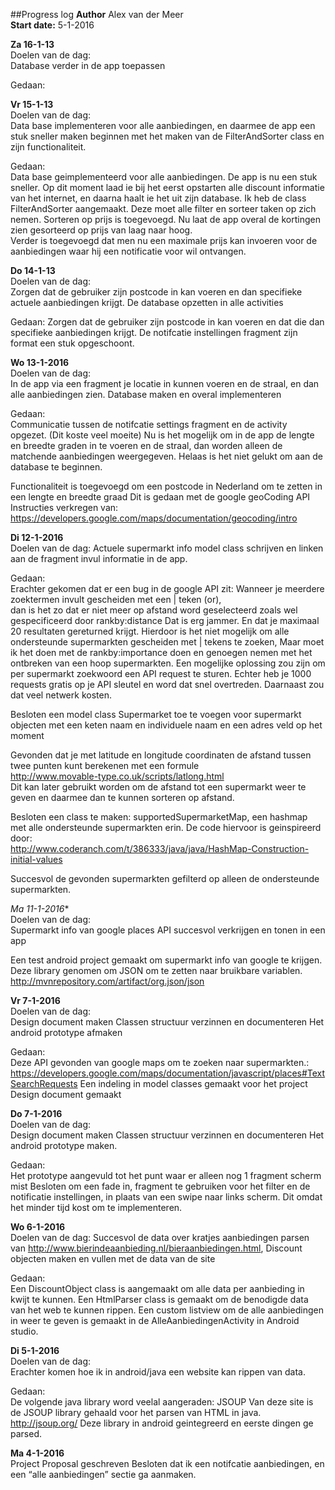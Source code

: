 ##Progress log
**Author** Alex van der Meer  
**Start date:** 5-1-2016

**Za 16-1-13**  
Doelen van de dag:  
Database verder in de app toepassen

Gedaan:  


**Vr 15-1-13**  
Doelen van de dag:  
Data base implementeren voor alle aanbiedingen, en daarmee de app een stuk sneller maken
beginnen met het maken van de FilterAndSorter class en zijn functionaliteit. 

Gedaan:  
Data base geimplementeerd voor alle aanbiedingen. De app is nu een stuk sneller. Op dit moment
laad ie bij het eerst opstarten alle discount informatie van het internet, en daarna haalt ie het uit zijn
database. Ik heb de class FilterAndSorter aangemaakt. Deze moet alle filter en sorteer taken op zich nemen.
Sorteren op prijs is toegevoegd. Nu laat de app overal de kortingen zien gesorteerd op prijs van laag naar hoog.  
Verder is toegevoegd dat men nu een maximale prijs kan invoeren voor de aanbiedingen waar hij een notificatie voor wil
ontvangen. 

**Do 14-1-13**  
Doelen van de dag:  
Zorgen dat de gebruiker zijn postcode in kan voeren en dan specifieke actuele aanbiedingen krijgt.
De database opzetten in alle activities

Gedaan:
Zorgen dat de gebruiker zijn postcode in kan voeren en dat die dan specifieke aanbiedingen krijgt.
De notifcatie instellingen fragment zijn format een stuk opgeschoont. 


**Wo 13-1-2016**  
Doelen van de dag:  
In de app via een fragment je locatie in kunnen voeren en de straal, en dan alle aanbiedingen zien.
Database maken en overal implementeren

Gedaan:  
Communicatie tussen de notifcatie settings fragment en de activity opgezet. (Dit koste veel moeite)
Nu is het mogelijk om in de app de lengte en breedte graden in te voeren en de straal, dan worden alleen de matchende
aanbiedingen weergegeven.  Helaas is het niet gelukt om aan de database te beginnen.  

Functionaliteit is toegevoegd om een postcode in Nederland om te zetten in een lengte en breedte graad
Dit is gedaan met de google geoCoding API
Instructies verkregen van:
https://developers.google.com/maps/documentation/geocoding/intro

**Di 12-1-2016**  
Doelen van de dag:
Actuele supermarkt info model class schrijven en linken aan de fragment invul informatie in de app. 

Gedaan:  
Erachter gekomen dat er een bug in de google API zit:
Wanneer je meerdere zoektermen invult gescheiden met een | teken (or),  
dan is het zo dat er niet meer op afstand word geselecteerd zoals wel gespecificeerd door rankby:distance
Dat is erg jammer. En dat je maximaal 20 resultaten gereturned krijgt.
Hierdoor is het niet mogelijk om alle ondersteunde supermarkten gescheiden met | tekens te zoeken, 
Maar moet ik het doen met de rankby:importance doen en genoegen nemen met het ontbreken van een hoop supermarkten.
Een mogelijke oplossing zou zijn om per supermarkt zoekwoord een API request te sturen. 
Echter heb je 1000 requests gratis op je API sleutel en word dat snel overtreden. Daarnaast zou dat veel netwerk kosten.

Besloten een model class Supermarket toe te voegen voor supermarkt objecten met een keten naam en individuele naam en een adres veld op het moment

Gevonden dat je met latitude en longitude coordinaten de afstand tussen twee punten kunt berekenen met een formule  
http://www.movable-type.co.uk/scripts/latlong.html  
Dit kan later gebruikt worden om de afstand tot een supermarkt weer te geven en daarmee dan te kunnen sorteren op afstand. 

Besloten een class te maken: supportedSupermarketMap, een hashmap met alle ondersteunde supermarkten erin.
De code hiervoor is geinspireerd door:  
http://www.coderanch.com/t/386333/java/java/HashMap-Construction-initial-values  

Succesvol de gevonden supermarkten gefilterd op alleen de ondersteunde supermarkten. 




*Ma 11-1-2016**  
Doelen van de dag:  
Supermarkt info van google places API succesvol verkrijgen en tonen in een app

Een test android project gemaakt om supermarkt info van google te krijgen.
Deze library genomen om JSON om te zetten naar bruikbare variablen.
http://mvnrepository.com/artifact/org.json/json

**Vr 7-1-2016**  
Doelen van de dag:  
Design document maken
Classen structuur verzinnen en documenteren
Het android prototype afmaken

Gedaan:  
Deze API gevonden van google maps om te zoeken naar supermarkten.:
https://developers.google.com/maps/documentation/javascript/places#TextSearchRequests
Een indeling in model classes gemaakt voor het project
Design document gemaakt

**Do 7-1-2016**  
Doelen van de dag:  
Design document maken
Classen structuur verzinnen en documenteren
Het android prototype maken. 

Gedaan:  
Het prototype aangevuld tot het punt waar er alleen nog 1 fragment scherm mist
Besloten om een fade in, fragment te gebruiken voor het filter en de notificatie instellingen, in plaats van een swipe naar links scherm. Dit omdat het minder tijd kost om te implementeren. 

**Wo 6-1-2016**  
Doelen van de dag:
Succesvol de data over kratjes aanbiedingen parsen van http://www.bierindeaanbieding.nl/bieraanbiedingen.html, Discount objecten maken en vullen met de data van de site

Gedaan:  
Een DiscountObject class is aangemaakt om alle data per aanbieding in kwijt te kunnen. 
Een HtmlParser class is gemaakt om de benodigde data van het web te kunnen rippen. 
Een custom listview om de alle aanbiedingen in weer te geven is gemaakt in de AlleAanbiedingenActivity in Android studio.

**Di 5-1-2016**  
Doelen van de dag:  
Erachter komen hoe ik in android/java een website kan rippen van data.

Gedaan:  
De volgende java library word veelal aangeraden: JSOUP
Van deze site is de JSOUP library gehaald voor het parsen van HTML in java.
http://jsoup.org/
Deze library in android geintegreerd en eerste dingen ge parsed. 



**Ma 4-1-2016**  
Project Proposal geschreven
Besloten dat ik een notifcatie aanbiedingen, en een “alle aanbiedingen” sectie ga aanmaken. 





